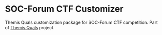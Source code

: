 # SOC-Forum CTF Customizer
Themis Quals customization package for SOC-Forum CTF competition. Part of [Themis Quals](https://github.com/themis-project/themis-quals) project.
